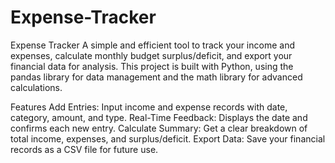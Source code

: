 # Expense-Tracker
Expense Tracker
A simple and efficient tool to track your income and expenses, calculate monthly budget surplus/deficit, and export your financial data for analysis. This project is built with Python, using the pandas library for data management and the math library for advanced calculations.

Features
Add Entries: Input income and expense records with date, category, amount, and type.
Real-Time Feedback: Displays the date and confirms each new entry.
Calculate Summary: Get a clear breakdown of total income, expenses, and surplus/deficit.
Export Data: Save your financial records as a CSV file for future use.

